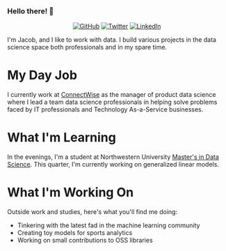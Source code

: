 ### Hello there! 👋

<p align="center">
	<a href="https://github.com/jacobeturpin"><img src="https://img.shields.io/github/followers/jacobeturpin.svg?label=GitHub&style=social" alt="GitHub"></a>
	<a href="https://twitter.com/JETurp"><img src="https://img.shields.io/twitter/follow/TerryTangYuan?label=Twitter&style=social" alt="Twitter"></a>
	<a href="https://www.linkedin.com/in/jacobeturpin"><img src="https://img.shields.io/badge/LinkedIn--_.svg?style=social&logo=linkedin" alt="LinkedIn"></a>
</p>

I'm Jacob, and I like to work with data. I build various projects in the data science space both professionals and in my spare time. 

# My Day Job

I currently work at [ConnectWise](https://www.connectwise.com/) as the manager of product data science where I lead a team data science professionals in helping solve problems faced by IT professionals and Technology As-a-Service businesses.

# What I'm Learning

In the evenings, I'm a student at Northwestern University [Master's in Data Science](https://sps.northwestern.edu/masters/data-science/index.php). This quarter, I'm currently working on generalized linear models.

# What I'm Working On

Outside work and studies, here's what you'll find me doing:

* Tinkering with the latest fad in the machine learning community
* Creating toy models for sports analytics
* Working on small contributions to OSS libraries
